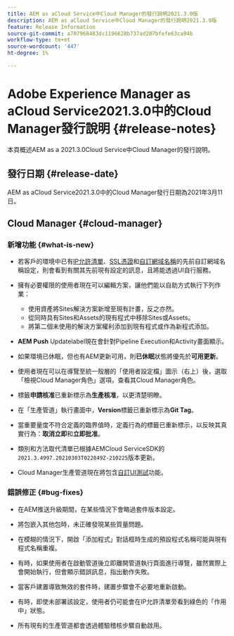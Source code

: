 ```yaml
---
title: AEM as aCloud Service中Cloud Manager的發行說明2021.3.0版
description: AEM as aCloud Service中Cloud Manager的發行說明2021.3.0版
feature: Release Information
source-git-commit: a707968483dc1196628b737ad207bfefe63ca94b
workflow-type: tm+mt
source-wordcount: '447'
ht-degree: 1%

---
```


# Adobe Experience Manager as aCloud Service2021.3.0中的Cloud Manager發行說明 {#release-notes}

本頁概述AEM as a 2021.3.0Cloud Service中Cloud Manager的發行說明。

## 發行日期 {#release-date}

AEM as aCloud Service2021.3.0中的Cloud Manager發行日期為2021年3月11日。

## Cloud Manager {#cloud-manager}

### 新增功能 {#what-is-new}

* 若客戶的環境中已有[IP允許清單](/help/implementing/cloud-manager/ip-allow-lists/check-ip-allow-list-status.md#pre-existing-cdn)、[SSL憑證](/help/implementing/cloud-manager/managing-ssl-certifications/check-status-ssl-certificate.md#pre-existing-cdn)和[自訂網域名稱](/help/implementing/cloud-manager/custom-domain-names/check-domain-name-status.md#pre-existing-cdn)的先前自訂網域名稱設定，則會看到有關其先前現有設定的訊息，且將能透過UI自行服務。

* 擁有必要權限的使用者現在可以編輯方案，讓他們能以自助方式執行下列作業：
   * 使用資產將Sites解決方案新增至現有計畫，反之亦然。
   * 從同時具有Sites和Assets的現有程式中移除Sites或Assets。
   * 將第二個未使用的解決方案權利添加到現有程式或作為新程式添加。

* **AEM Push** Updatelabel現在會針對Pipeline Execution和Activity畫面顯示。

* 如果環境已休眠，但也有AEM更新可用，則&#x200B;**已休眠**&#x200B;狀態將優先於&#x200B;**可用更新**。

* 使用者現在可以在導覽至統一殼層的「使用者設定檔」圖示（右上）後，選取「檢視Cloud Manager角色」選項，查看其Cloud Manager角色。

* 標籤&#x200B;**申請核准**&#x200B;已重新標示為&#x200B;**生產核准**，以更清楚明瞭。

* 在「生產管道」執行畫面中，**Version**&#x200B;標籤已重新標示為&#x200B;**Git Tag**。

* 當重要量度不符合定義的臨界值時，定義行為的標籤已重新標示，以反映其真實行為：**取消立即**&#x200B;和&#x200B;**立即批准**。

* 類別和方法取代清單已根據AEMCloud ServiceSDK的`2021.3.4997.20210303T022849Z-210225`版本更新。

* Cloud Manager生產管道現在將包含[自訂UI測試](/help/implementing/cloud-manager/functional-testing.md#custom-ui-testing)功能。

### 錯誤修正  {#bug-fixes}

* 在AEM推送升級期間，在某些情況下會略過套件版本設定。

* 將包嵌入其他包時，未正確發現某些質量問題。

* 在模糊的情況下，開啟「添加程式」對話框時生成的預設程式名稱可能與現有程式名稱重複。

* 有時，如果使用者在啟動管道後立即離開管道執行頁面進行導覽，雖然實際上會開始執行，但會顯示錯誤訊息，指出動作失敗。

* 當客戶建置導致無效的套件時，建置步驟會不必要地重新啟動。

* 有時，即使未部署該設定，使用者仍可能會在IP允許清單旁看到綠色的「作用中」狀態。

* 所有現有的生產管道都會透過體驗稽核步驟自動啟用。
